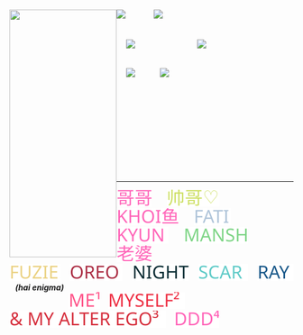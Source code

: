 <br><br><br><br><br>

<h5 align="left">
<img src="https://github.com/user-attachments/assets/d65cd818-2fc3-4150-9571-a73c3679f1fe" width="190" height="440" align="left"></img>
<img src="https://files.catbox.moe/kcrrua.png" width="auto" height="150" align="left"></img> <img src="https://github.com/user-attachments/assets/d65cd818-2fc3-4150-9571-a73c3679f1fe" width="50" height="2" align="left"> <img src="https://komarev.com/ghpvc/?username=tojifg&color=8CA75A&plastic&label=⠀FAN+COUNT⠀:&base=1000000000"></img><br>
  <br><br> <img src="https://github.com/user-attachments/assets/d65cd818-2fc3-4150-9571-a73c3679f1fe" width="1" height="2" align="left"> <a href="https://rentry.co/thug"><img src="https://github.com/user-attachments/assets/2fbfc8b7-7381-4ea1-a5d3-507e874d9fc6" width="125" height="auto" align="left"></img></a> <img src="https://github.com/user-attachments/assets/d65cd818-2fc3-4150-9571-a73c3679f1fe" width="1" height="1" align="left"> <a href="https://toji.atabook.org"><img src="https://github.com/user-attachments/assets/95d10f49-586b-40e3-b25b-21cd90424db8" width="60" height="auto" align="left"></img></a><br><br><br>
  <img src="https://github.com/user-attachments/assets/d65cd818-2fc3-4150-9571-a73c3679f1fe" width="1" height="2" align="left"> <a href="https://rentry.co/lemondrop"><img src="https://github.com/user-attachments/assets/121dbffa-eb54-48b2-b034-78880d6b3cb9" width="60" height="auto" align="left"></img></a> <a href="https://guns.lol/bigbang"><img src="https://github.com/user-attachments/assets/7c18858b-a526-4789-a2c7-502b9a3f0e31" width="145" height="auto" align="left"></img></a><br><br><br><br>
  <br><br><br><br><br><br><br>
    <hr></hr>
<a href="https://github.com/bathroombreak/"><img src="https://github.com/tojifg/tojifg/blob/5a5be3cd101e9262ebcb0ceac2aac0b1463bb281/harvey.svg"></img></a> ⠀⠀ <a href="https://github.com/9ANTZ/"><img src="https://github.com/tojifg/tojifg/blob/1ac1467468b88ea04a7784d9f257cdd8e46fb506/hc.svg"></img></a> ⠀⠀ <a href="https://github.com/10shadows/"><img src="https://github.com/tojifg/tojifg/blob/671a6bfeb6bb350fb555421c5e4bdf3a4c838cea/khoi.svg"></img></a> ⠀⠀ <a href="https://github.com/eatsleepedge/"><img src="https://github.com/tojifg/tojifg/blob/ba2d419aa9fe39c175401ac0d54e4ad6de9611a7/cati.svg"></img></a> ⠀⠀ <a href="https://github.com/blackbetta/"><img src="https://github.com/tojifg/tojifg/blob/f7aa2ff0a667954d3638dc1c678ecf2574411241/ky.svg"></a> ⠀⠀ <a href="https://github.com/vampaku/"><img src="https://github.com/tojifg/tojifg/blob/61d8d0e17e3674ac9bc3ea6ed3e9175823bae4e9/marsh.svg"></img></a> ⠀⠀ <a href="https://github.com/deepaffection/"><img src="https://github.com/tojifg/tojifg/blob/1701e536de13b7aa895152bf95bf61110f87e91b/shig.svg"></img></a>
<br><a href="https://github.com/fuziyamas/"><img src="https://github.com/tojifg/tojifg/blob/cf52f347a8b050e79653efa0566cd1775086d314/fuzi.svg"></img></a> ⠀ <a href="https://github.com/P5royal/"><img src="https://github.com/tojifg/tojifg/blob/767c42dfcbd7df33df4262e9a994f42c5d4458f0/reo.svg"></img></a> ⠀ <a href="https://github.com/njqh/"><img src="https://github.com/tojifg/tojifg/blob/c82718177463a7d56e71409288dbe187fdc405b2/night.svg"></img></a> ⠀ <a href="https://github.com/LoveCrime/"><img src="https://github.com/tojifg/tojifg/blob/6e0f5a80f27bac6e6f28aa82c13fae7bed6b8f89/scar.svg"></img></a> ⠀ <a href="https://github.com/9THNINJA/"><img src="https://github.com/tojifg/tojifg/blob/2e422999482fc8d325b901443554330cb76bdeb5/ray.svg"></img></a> ⠀(hai enigma)
<br>
<img src="https://github.com/user-attachments/assets/d65cd818-2fc3-4150-9571-a73c3679f1fe" width="105" height="2" align="left"><a href="https://github.com/junkshot/"><img src="https://github.com/tojifg/tojifg/blob/102dc725dcd57ba848aa6434e4f145e09f550811/zhustle.svg"></img></a> ⠀<a href="https://github.com/muje2014/"><img src="https://github.com/tojifg/tojifg/blob/c0399ca3d53246a69c625368400535f7605f99f2/zzhustle.svg"></img></a> ⠀<a href="https://github.com/pizzathrow/"><img src="https://github.com/tojifg/tojifg/blob/1ffca768fb40fbbc34bd0f899bea347bc6f54ede/zzzhustle.svg"></img></a> ⠀<a href="https://github.com/momoayase/"><img src="https://github.com/tojifg/tojifg/blob/b71726643c0b690bf881862b523047e4ce943410/zzzzhustle.svg"></img></a>

</h5>
<br><br><br>
